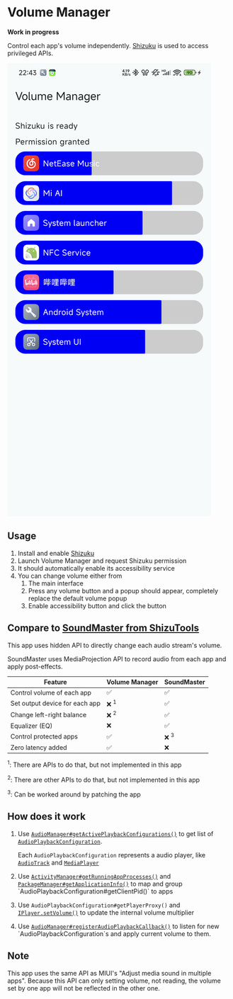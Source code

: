 # Volume Manager

**Work in progress**

Control each app's volume independently. [Shizuku](https://shizuku.rikka.app/) is used to access privileged APIs.

![Screenshot](screenshot.png)

## Usage

1. Install and enable [Shizuku](https://shizuku.rikka.app/)
2. Launch Volume Manager and request Shizuku permission
3. It should automatically enable its accessibility service
4. You can change volume either from
   1. The main interface
   2. Press any volume button and a popup should appear, completely replace the default volume popup
   3. Enable accessibility button and click the button

## Compare to [SoundMaster from ShizuTools](https://github.com/legendsayantan/ShizuTools/wiki/SoundMaster)

This app uses hidden API to directly change each audio stream's volume.

SoundMaster uses MediaProjection API to record audio from each app and apply post-effects.

| Feature                        | Volume Manager | SoundMaster    |
| ------------------------------ | -------------- | -------------- |
| Control volume of each app     | ✅              | ✅              |
| Set output device for each app | ❌ <sup>1</sup> | ✅              |
| Change left-right balance      | ❌ <sup>2</sup> | ✅              |
| Equalizer (EQ)                 | ❌              | ✅              |
| Control protected apps         | ✅              | ❌ <sup>3</sup> |
| Zero latency added             | ✅              | ❌              |

<sup>1</sup>: There are APIs to do that, but not implemented in this app

<sup>2</sup>: There are other APIs to do that, but not implemented in this app

<sup>3</sup>: Can be worked around by patching the app

## How does it work

1. Use [`AudioManager#getActivePlaybackConfigurations()`](https://developer.android.com/reference/android/media/AudioManager#getActivePlaybackConfigurations()) to get list of [`AudioPlaybackConfiguration`](https://cs.android.com/android/platform/superproject/main/+/main:frameworks/base/media/java/android/media/AudioPlaybackConfiguration.java;drc=e282cc572ef848b1cb8d622c2c4939aac37c3b27).

    Each `AudioPlaybackConfiguration` represents a audio player, like [`AudioTrack`](https://developer.android.com/reference/android/media/AudioTrack) and [`MediaPlayer`](https://developer.android.com/media/platform/mediaplayer)
2. Use [`ActivityManager#getRunningAppProcesses()`](https://developer.android.com/reference/android/app/ActivityManager#getRunningAppProcesses()) and [`PackageManager#getApplicationInfo()`](https://developer.android.com/reference/android/content/pm/PackageManager#getApplicationInfo(java.lang.String,%20android.content.pm.PackageManager.ApplicationInfoFlags)) to map and group `AudioPlaybackConfiguration#getClientPid()` to apps
3. Use `AudioPlaybackConfiguration#getPlayerProxy()` and [`IPlayer.setVolume()`](https://cs.android.com/android/platform/superproject/main/+/main:frameworks/av/media/libaudioclient/aidl/android/media/IPlayer.aidl;l=29;drc=75e48fea431b1de2bf1715eb5c22ba4c794200bd) to update the internal volume multiplier
4. Use [`AudioManager#registerAudioPlaybackCallback()`](https://developer.android.com/reference/android/media/AudioManager?hl=en#registerAudioPlaybackCallback(android.media.AudioManager.AudioPlaybackCallback,%20android.os.Handler)) to listen for new `AudioPlaybackConfiguration`s and apply current volume to them.

## Note

This app uses the same API as MIUI's "Adjust media sound in multiple apps". Because this API can only setting volume, not reading, the volume set by one app will not be reflected in the other one.
